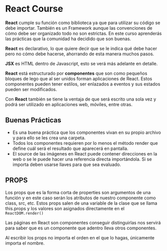 # React Course

**React** cumple su función como biblioteca ya que para utilizar su código se debe importar. También es un Framework aunque las convenciones de cómo debe ser organizado todo no son estrictas.
En este curso aprenderás las prácticas que la comunidad ha decidido que son buenas.

**React** es declarativo, lo que quiere decir que se le indica qué debe hacer pero no cómo debe hacerse, ahorrando de esta manera muchos pasos.

**JSX** es HTML dentro de Javascript, esto se verá más adelante en detalle.

**React** está estructurado por **componentes** que son como pequeños bloques de lego que al ser unidos forman aplicaciones de React. Estos componentes pueden tener estilos, ser enlazados a eventos y sus estados pueden ser modificados.

Con **React** también se tiene la ventaja de que será escrito una sola vez y podrá ser utilizado en aplicaciones web, móviles, entre otras.

## Buenas Prácticas

- Es una buena práctica que los componentes vivan en su propio archivo y para ello se les crea una carpeta.
- Todos los componentes requieren por lo menos el método render que define cuál será el resultado que aparecerá en pantalla.
- El source de las imágenes en React puede contener direcciones en la web o se le puede hacer una referencia directa importándola. Si se importa deben usarse llaves para que sea evaluado.

## PROPS

Los props que es la forma corta de properties son argumentos de una función y en este caso serán los atributos de nuestro componente como class, src, etc.
Estos props salen de una variable de la clase que se llama this.props y los valores son asignados directamente en el `ReactDOM.render()`

Las páginas en React son componentes conseguir distinguirlas nos servirá para saber que es un componente que adentro lleva otros componentes.

Al escribir los props no importa el orden en el que lo hagas, únicamente importa el nombre.
